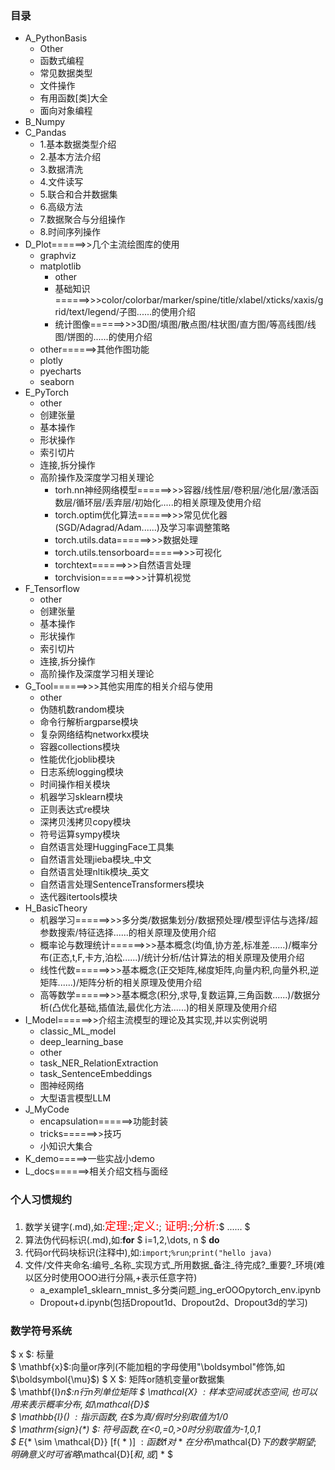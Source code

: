 ### 目录

* A_PythonBasis
    * Other
    * 函数式编程
    * 常见数据类型
    * 文件操作
    * 有用函数[类]大全
    * 面向对象编程
* B_Numpy
* C_Pandas
    * 1.基本数据类型介绍
    * 2.基本方法介绍
    * 3.数据清洗
    * 4.文件读写
    * 5.联合和合并数据集
    * 6.高级方法
    * 7.数据聚合与分组操作
    * 8.时间序列操作
* D_Plot======>>几个主流绘图库的使用
    * graphviz
    * matplotlib
        * other
        * 基础知识======>>>color/colorbar/marker/spine/title/xlabel/xticks/xaxis/grid/text/legend/子图......的使用介绍
        * 统计图像======>>>3D图/填图/散点图/柱状图/直方图/等高线图/线图/饼图的......的使用介绍
    * other======>其他作图功能
    * plotly
    * pyecharts
    * seaborn
* E_PyTorch
    * other
    * 创建张量
    * 基本操作
    * 形状操作
    * 索引切片
    * 连接,拆分操作
    * 高阶操作及深度学习相关理论
        * torh.nn神经网络模型======>>>容器/线性层/卷积层/池化层/激活函数层/循环层/丢弃层/初始化.....的相关原理及使用介绍
        * torch.optim优化算法======>>>常见优化器(SGD/Adagrad/Adam......)及学习率调整策略
        * torch.utils.data======>>>数据处理
        * torch.utils.tensorboard======>>>可视化
        * torchtext======>>>自然语言处理
        * torchvision======>>>计算机视觉
* F_Tensorflow
    * other
    * 创建张量
    * 基本操作
    * 形状操作
    * 索引切片
    * 连接,拆分操作
    * 高阶操作及深度学习相关理论
* G_Tool======>>>其他实用库的相关介绍与使用
    * other
    * 伪随机数random模块
    * 命令行解析argparse模块
    * 复杂网络结构networkx模块
    * 容器collections模块
    * 性能优化joblib模块
    * 日志系统logging模块
    * 时间操作相关模块
    * 机器学习sklearn模块
    * 正则表达式re模块
    * 深拷贝浅拷贝copy模块
    * 符号运算sympy模块
    * 自然语言处理HuggingFace工具集
    * 自然语言处理jieba模块_中文
    * 自然语言处理nltik模块_英文
    * 自然语言处理SentenceTransformers模块
    * 迭代器itertools模块
* H_BasicTheory
    * 机器学习======>>>多分类/数据集划分/数据预处理/模型评估与选择/超参数搜索/特征选择......的相关原理及使用介绍
    * 概率论与数理统计======>>>基本概念(均值,协方差,标准差......)/概率分布(正态,t,F,卡方,泊松......)/统计分析/估计算法的相关原理及使用介绍
    * 线性代数======>>>基本概念(正交矩阵,梯度矩阵,向量内积,向量外积,逆矩阵......)/矩阵分析的相关原理及使用介绍
    * 高等数学======>>>基本概念(积分,求导,复数运算,三角函数......)/数据分析(凸优化基础,插值法,最优化方法......)的相关原理及使用介绍
* I_Model======>>介绍主流模型的理论及其实现,并以实例说明
    * classic_ML_model
    * deep_learning_base
    * other
    * task_NER_RelationExtraction
    * task_SentenceEmbeddings
    * 图神经网络
    * 大型语言模型LLM
* J_MyCode
    * encapsulation======>功能封装
    * tricks======>>技巧
    * 小知识大集合
* K_demo=====>一些实战小demo
* L_docs======>相关介绍文档与面经

### 个人习惯规约

1. 数学关键字(.md),如:<font color='red' size=4>定理:</font>;<font color='red' size=4>定义:</font>;<font color='red' size=4>
   证明:</font>;<font color='red' size=4>分析:</font>$ ...... $
2. 算法伪代码标识(.md),如:**for**  $ i=1,2,\dots, n $ **do**
3. 代码or代码块标识(注释中),如:`import`;`%run`;`print("hello java)`
4. 文件/文件夹命名:编号\_名称\_实现方式\_所用数据\_备注\_待完成?\_重要?_环境(难以区分时使用OOO进行分隔,+表示任意字符)
    * a\_example1\_sklearn\_mnist\_多分类问题\_ing\_erOOOpytorch_env.ipynb
    * Dropout+d.ipynb(包括Dropout1d、Dropout2d、Dropout3d的学习)

### 数学符号系统

$ x $: 标量      
$ \mathbf{x}$:向量or序列(不能加粗的字母使用"\boldsymbol"修饰,如$\boldsymbol{\mu}$)
$ X $: 矩阵or随机变量or数据集   
$ \mathbf{I}_n$:n行n列单位矩阵
$ \mathcal{X} $: 样本空间或状态空间,也可以用来表示概率分布,如$\mathcal{D}$     
$ \mathbb{I}(*) $:  指示函数,在$*$为真/假时分别取值为1/0   
$ \mathrm{sign}(*) $:  符号函数,在<0,=0,>0时分别取值为-1,0,1  
$ E_{* \sim \mathcal{D}} [f( * )] $: 函数$f$对$ * $在分布$\mathcal{D}$下的数学期望;明确意义时可省略$\mathcal{D}$[和,或]$ * $